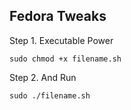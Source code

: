 ## Fedora Tweaks
Step 1. Executable Power

`sudo chmod +x filename.sh`

Step 2. And Run

`sudo ./filename.sh`

